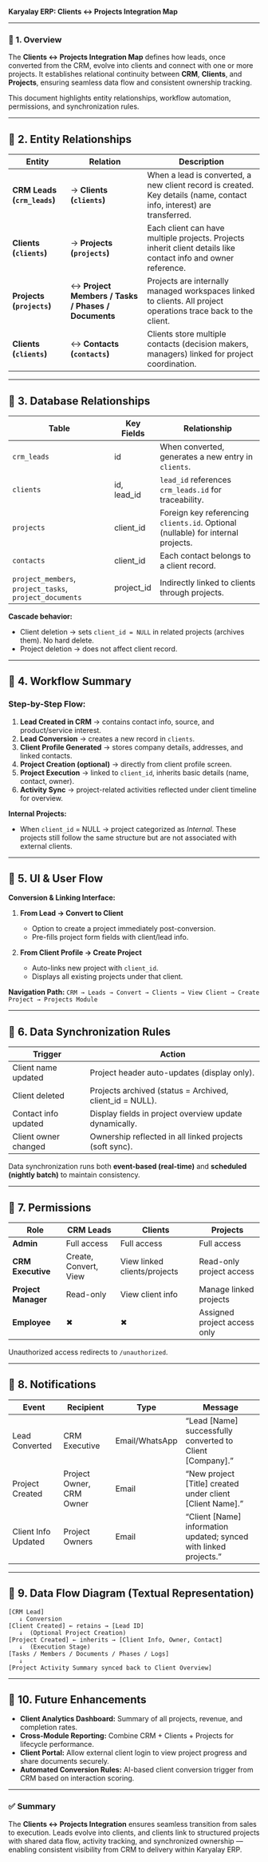 **Karyalay ERP: Clients ↔ Projects Integration Map**

---

### 🧩 1. Overview
The **Clients ↔ Projects Integration Map** defines how leads, once converted from the CRM, evolve into clients and connect with one or more projects. It establishes relational continuity between **CRM**, **Clients**, and **Projects**, ensuring seamless data flow and consistent ownership tracking.

This document highlights entity relationships, workflow automation, permissions, and synchronization rules.

---

## 🔗 2. Entity Relationships
| Entity | Relation | Description |
|---------|-----------|--------------|
| **CRM Leads (`crm_leads`)** | → **Clients (`clients`)** | When a lead is converted, a new client record is created. Key details (name, contact info, interest) are transferred. |
| **Clients (`clients`)** | → **Projects (`projects`)** | Each client can have multiple projects. Projects inherit client details like contact info and owner reference. |
| **Projects (`projects`)** | ↔ **Project Members / Tasks / Phases / Documents** | Projects are internally managed workspaces linked to clients. All project operations trace back to the client. |
| **Clients (`clients`)** | ↔ **Contacts (`contacts`)** | Clients store multiple contacts (decision makers, managers) linked for project coordination. |

---

## 🧮 3. Database Relationships
| Table | Key Fields | Relationship |
|--------|-------------|---------------|
| `crm_leads` | id | When converted, generates a new entry in `clients`. |
| `clients` | id, lead_id | `lead_id` references `crm_leads.id` for traceability. |
| `projects` | client_id | Foreign key referencing `clients.id`. Optional (nullable) for internal projects. |
| `contacts` | client_id | Each contact belongs to a client record. |
| `project_members`, `project_tasks`, `project_documents` | project_id | Indirectly linked to clients through projects. |

**Cascade behavior:**
- Client deletion → sets `client_id = NULL` in related projects (archives them). No hard delete.
- Project deletion → does not affect client record.

---

## 🔁 4. Workflow Summary
### Step-by-Step Flow:
1. **Lead Created in CRM** → contains contact info, source, and product/service interest.
2. **Lead Conversion** → creates a new record in `clients`.
3. **Client Profile Generated** → stores company details, addresses, and linked contacts.
4. **Project Creation (optional)** → directly from client profile screen.
5. **Project Execution** → linked to `client_id`, inherits basic details (name, contact, owner).
6. **Activity Sync** → project-related activities reflected under client timeline for overview.

**Internal Projects:**
- When `client_id` = NULL → project categorized as *Internal*. These projects still follow the same structure but are not associated with external clients.

---

## 🧭 5. UI & User Flow
**Conversion & Linking Interface:**
1. **From Lead → Convert to Client**
   - Option to create a project immediately post-conversion.
   - Pre-fills project form fields with client/lead info.

2. **From Client Profile → Create Project**
   - Auto-links new project with `client_id`.
   - Displays all existing projects under that client.

**Navigation Path:**
`CRM → Leads → Convert → Clients → View Client → Create Project → Projects Module`

---

## 🔄 6. Data Synchronization Rules
| Trigger | Action |
|----------|--------|
| Client name updated | Project header auto-updates (display only). |
| Client deleted | Projects archived (status = Archived, client_id = NULL). |
| Contact info updated | Display fields in project overview update dynamically. |
| Client owner changed | Ownership reflected in all linked projects (soft sync). |

Data synchronization runs both **event-based (real-time)** and **scheduled (nightly batch)** to maintain consistency.

---

## 🔐 7. Permissions
| Role | CRM Leads | Clients | Projects |
|------|------------|----------|-----------|
| **Admin** | Full access | Full access | Full access |
| **CRM Executive** | Create, Convert, View | View linked clients/projects | Read-only project access |
| **Project Manager** | Read-only | View client info | Manage linked projects |
| **Employee** | ✖ | ✖ | Assigned project access only |

Unauthorized access redirects to `/unauthorized`.

---

## 🔔 8. Notifications
| Event | Recipient | Type | Message |
|--------|------------|------|----------|
| Lead Converted | CRM Executive | Email/WhatsApp | “Lead [Name] successfully converted to Client [Company].” |
| Project Created | Project Owner, CRM Owner | Email | “New project [Title] created under client [Client Name].” |
| Client Info Updated | Project Owners | Email | “Client [Name] information updated; synced with linked projects.” |

---

## 🔗 9. Data Flow Diagram (Textual Representation)
```
[CRM Lead]
   ↓ Conversion
[Client Created] ← retains → [Lead ID]
   ↓  (Optional Project Creation)
[Project Created] ← inherits → [Client Info, Owner, Contact]
   ↓  (Execution Stage)
[Tasks / Members / Documents / Phases / Logs]
   ↓
[Project Activity Summary synced back to Client Overview]
```

---

## 🧠 10. Future Enhancements
- **Client Analytics Dashboard:** Summary of all projects, revenue, and completion rates.
- **Cross-Module Reporting:** Combine CRM + Clients + Projects for lifecycle performance.
- **Client Portal:** Allow external client login to view project progress and share documents securely.
- **Automated Conversion Rules:** AI-based client conversion trigger from CRM based on interaction scoring.

---

### ✅ Summary
The **Clients ↔ Projects Integration** ensures seamless transition from sales to execution. Leads evolve into clients, and clients link to structured projects with shared data flow, activity tracking, and synchronized ownership — enabling consistent visibility from CRM to delivery within Karyalay ERP.

